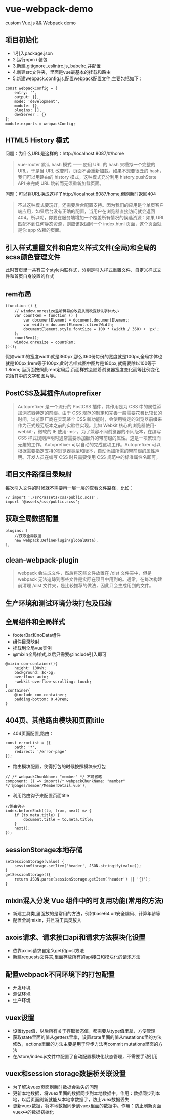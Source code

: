 # vue-webpack-demo
custom Vue.js &amp;&amp; Webpack demo

## 项目初始化
- 1.引入package.json
- 2.运行npm i 装包
- 3.新建.gitignore,.eslintrc.js,.babelrc,并配置
- 4.新建src文件夹，里面是vue最基本的挂载和路由
- 5.新建webpack.config.js,配置webpack配置文件,主要包括如下：
```
const webpackConfig = {
    entry: '',
    output: {},
    mode: 'development',
    module: {},
    plugins: [],
    devServer : {}
};
module.exports = webpackConfig;
```

## HTML5 History 模式
问题：为什么URL是这样的：http://localhost:8087/#/home
>vue-router 默认 hash 模式 —— 使用 URL 的 hash 来模拟一个完整的 URL，于是当 URL 改变时，页面不会重新加载。如果不想要很丑的 hash，我们可以用路由的 history 模式，这种模式充分利用 history.pushState API 来完成 URL 跳转而无须重新加载页面。

问题：可以将URL换成这样了http://localhost:8087/home,但刷新时返回404
>不过这种模式要玩好，还需要后台配置支持。因为我们的应用是个单页客户端应用，如果后台没有正确的配置，当用户在浏览器直接访问就会返回 404。所以呢，你要在服务端增加一个覆盖所有情况的候选资源：如果 URL 匹配不到任何静态资源，则应该返回同一个 index.html 页面，这个页面就是你 app 依赖的页面。

## 引入样式重置文件和自定义样式文件(全局)和全局的scss颜色管理文件
此时首页里一共有三个style内联样式，分别是引入样式重置文件、自定义样式文件和首页自身设置的样式

## rem布局
```
(function () {
    // window.onresize监听屏幕的改变从而改变默认字体大小
    var countRem = function () {
        var documentElement = document.documentElement;
        var width = documentElement.clientWidth;
        documentElement.style.fontSize = 100 * (width / 360) + 'px';
    };
    countRem();
    window.onresize = countRem;
})();
```
假如width的宽度width就是360px,那么360份每份的宽度就是100px,全局字体也就是100px,1rem等于100px,此时若样式图中图片是180px,就需要除以100等于1.8rem;
当页面按照此rem定局后,页面样式会随着浏览器宽度变化而等比例变化,包括其中的文字和图片等。

## PostCSS及其插件Autoprefixer
>Autoprefixer 是一个流行的 PostCSS 插件，其作用是为 CSS 中的属性添加浏览器特定的前缀。由于 CSS 规范的制定和完善一般需要花费比较长的时间，浏览器厂商在实现某个 CSS 新功能时，会使用特定的浏览器前缀来作为正式规范版本之前的实验性实现。比如 Webkit 核心的浏览器使用-webkit-，微软的 IE 使用-ms-。为了兼容不同浏览器的不同版本，在编写 CSS 样式规则声明时通常需要添加额外的带前缀的属性。这是一项繁琐而无趣的工作。Autoprefixer 可以自动的完成这项工作。Autoprefixer 可以根据需要指定支持的浏览器类型和版本，自动添加所需的带前缀的属性声明。开发人员在编写 CSS 时只需要使用 CSS 规范中的标准属性名即可。

## 项目文件路径目录映射
每次引入文件的时候就不需要再一层一层的查看文件路径，比如：
```
// import './src/assets/css/public.scss';
import '@assets/css/public.scss';
```

## 获取全局数据配置
```
plugins: [
    //获取全局数据
    new webpack.DefinePlugin(globalData),
],
```

## clean-webpack-plugin
>webpack 会生成文件，然后将这些文件放置在 /dist 文件夹中，但是 webpack 无法追踪到哪些文件是实际在项目中用到的。通常，在每次构建前清理 /dist 文件夹，是比较推荐的做法，因此只会生成用到的文件。

## 生产环境和测试环境分块打包及压缩

## 全局组件和全局样式
- footerBar和noData组件
- 组件目录映射
- 挂载到全局vue实例
- @mixin全局样式,以后只需要@include引入即可
```
@mixin com-container(){
    height: 100vh;
    background: $c-bg;
    overflow: auto;
    -webkit-overflow-scrolling: touch;
}
.container{
    @include com-container;
    padding-bottom: 0.48rem;
}
```

## 404页、其他路由模块和页面title
- 404页面配置,路由：
```
const errorList = [{
    path: '*',
    redirect: '/error-page'
}];
```
- 路由模块配置，使得打包的时候按照模块来打包
```
// /* webpackChunkName: "member" */ 不可省略
component: () => import(/* webpackChunkName: "member" */'@pages/member/MemberDetail.vue'),
```
- 利用路由钩子来配置页面title
```
//路由钩子
index.beforeEach((to, from, next) => {
    if (to.meta.title) {
        document.title = to.meta.title;
    }
    next();
});
```

## sessionStorage本地存储
```
setSessionStorage(value) {
    sessionStorage.setItem('header', JSON.stringify(value));
}
getSessionStorage(){
    return JSON.parse(sessionStorage.getItem('header') || '{}');
}
```

## mixin混入分发 Vue 组件中的可复用功能(常用的方法)
- 新建工具类,里面放的是常用的方法，例如base64 url安全编码、计算年龄等
- 配置全局mixin，并且将工具类放入

## axois请求、请求接口api和请求方法模块化设置
- 依靠axios请求自定义get和post方法
- 新建requests文件夹,里面存放所有的api接口和模块化的请求方法

## 配置webpack不同环境下的打包配置
- 开发环境
- 测试环境
- 生产环境

## vuex设置
- 设置type值，以后所有关于存取状态值，都需要从type值里拿，方便管理
- 获取state里面的值从getters里拿，设置state里面的值从mutations里的方法修改，actions里面的方法主要是用于异步方法再commit mutations里面的方法
- 在/store/index.js文件中配置了自动配置模块化状态管理，不需要手动引用

## vuex和session storage数据桥关联设置
- 为了解决vuex页面刷新时数据会丢失的问题
- 更新本地数据，将vuex里面的数据同步到本地数据中。作用：数据同步到本地，以后页面刷新就能从本地拿数据了，防止vuex数据丢失
- 更新vuex数据，将本地数据同步到vuex里面的数据中。作用：防止刷新页面vuex中的数据初始化

